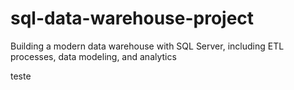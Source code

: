 # sql-data-warehouse-project
Building a modern data warehouse with SQL Server, including ETL processes, data modeling, and analytics

teste
